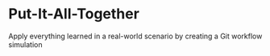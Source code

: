 # Put-It-All-Together
Apply everything learned in a real-world scenario by creating a Git workflow simulation
